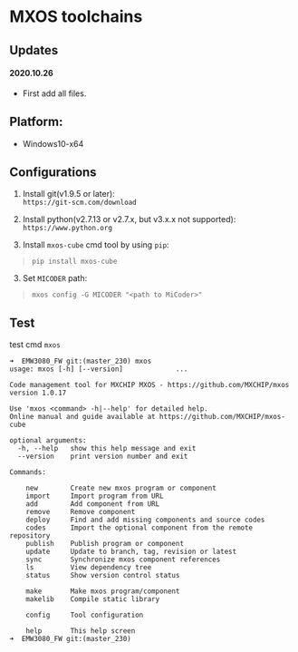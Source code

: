 # MXOS toolchains

## Updates

#### 2020.10.26
* First add all files.  

## Platform:  
* Windows10-x64  

## Configurations  

1. Install git(v1.9.5 or later):  
`https://git-scm.com/download`
 
1. Install python(v2.7.13 or v2.7.x, but v3.x.x not supported):  
`https://www.python.org`  
  
2. Install `mxos-cube` cmd tool by using `pip`:  
>`pip install mxos-cube`  
  
3. Set `MICODER` path:  
>`mxos config -G MICODER "<path to MiCoder>"`    
  
## Test
test cmd `mxos`
```
➜  EMW3080_FW git:(master_230) mxos
usage: mxos [-h] [--version]             ...

Code management tool for MXCHIP MXOS - https://github.com/MXCHIP/mxos
version 1.0.17

Use 'mxos <command> -h|--help' for detailed help.
Online manual and guide available at https://github.com/MXCHIP/mxos-cube

optional arguments:
  -h, --help   show this help message and exit
  --version    print version number and exit

Commands:

    new        Create new mxos program or component
    import     Import program from URL
    add        Add component from URL
    remove     Remove component
    deploy     Find and add missing components and source codes
    codes      Import the optional component from the remote repository
    publish    Publish program or component
    update     Update to branch, tag, revision or latest
    sync       Synchronize mxos component references
    ls         View dependency tree
    status     Show version control status

    make       Make mxos program/component
    makelib    Compile static library

    config     Tool configuration

    help       This help screen
➜  EMW3080_FW git:(master_230)
```
